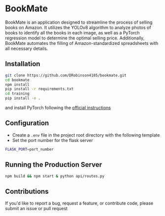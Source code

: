 # BookMate
BookMate is an application designed to streamline the process of selling books on Amazon. It utilizes the YOLOv8 algorithm to analyze photos of books to identify all the books in each image, as well as a PyTorch regression model to determine the optimal selling price. Additionally, BookMate automates the filling of Amazon-standardized spreadsheets with all necessary details.

## Installation
```bash
git clone https://github.com/DRobinson4105/bookmate.git
cd bookmate
npm install
pip install -r requirements.txt
cd training
pip install -e .
```
and install PyTorch following the [official instructions](https://pytorch.org/get-started/locally/)

## Configuration
- Create a `.env` file in the project root directory with the following template
- Set the port number for the flask server
```sh
FLASK_PORT=port_number
```

## Running the Production Server
```bash
npm build && npm start & python api/routes.py
```

## Contributions
If you'd like to report a bug, request a feature, or contribute code, please submit an issue or pull request
